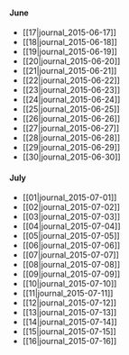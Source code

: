  #### June
 * [[17|journal_2015-06-17]]
 * [[18|journal_2015-06-18]]
 * [[19|journal_2015-06-19]]
 * [[20|journal_2015-06-20]]
 * [[21|journal_2015-06-21]]
 * [[22|journal_2015-06-22]]
 * [[23|journal_2015-06-23]]
 * [[24|journal_2015-06-24]]
 * [[25|journal_2015-06-25]]
 * [[26|journal_2015-06-26]]
 * [[27|journal_2015-06-27]]
 * [[28|journal_2015-06-28]]
 * [[29|journal_2015-06-29]]
 * [[30|journal_2015-06-30]]

#### July 
 * [[01|journal_2015-07-01]]
 * [[02|journal_2015-07-02]]
 * [[03|journal_2015-07-03]]
 * [[04|journal_2015-07-04]]
 * [[05|journal_2015-07-05]]
 * [[06|journal_2015-07-06]]
 * [[07|journal_2015-07-07]]
 * [[08|journal_2015-07-08]]
 * [[09|journal_2015-07-09]]
 * [[10|journal_2015-07-10]]
 * [[11|journal_2015-07-11]]
 * [[12|journal_2015-07-12]]
 * [[13|journal_2015-07-13]]
 * [[14|journal_2015-07-14]]
 * [[15|journal_2015-07-15]]
 * [[16|journal_2015-07-16]]
